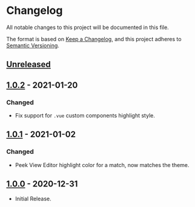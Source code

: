 # Changelog

All notable changes to this project will be documented in this file.

The format is based on [Keep a Changelog](https://keepachangelog.com/en/1.0.0/),
and this project adheres to [Semantic Versioning](https://semver.org/spec/v2.0.0.html).

## [Unreleased]

## [1.0.2] - 2021-01-20

### Changed

-   Fix support for `.vue` custom components highlight style.

## [1.0.1] - 2021-01-02

### Changed

-   Peek View Editor highlight color for a match, now matches the theme.

## [1.0.0] - 2020-12-31

-   Initial Release.

[unreleased]: https://github.com/Al3xCubed/theme-cubed/compare/v1.0.2...HEAD
[1.0.0]: https://github.com/Al3xCubed/theme-cubed/releases/tag/v1.0.0
[1.0.1]: https://github.com/Al3xCubed/theme-cubed/compare/v1.0.0...v1.0.1
[1.0.2]: https://github.com/Al3xCubed/theme-cubed/compare/v1.0.1...v1.0.2
